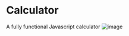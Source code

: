 # Calculator
A fully functional Javascript calculator
![image](https://github.com/user-attachments/assets/c25c5de5-f7d9-4fcc-96e8-525e9398defc)
